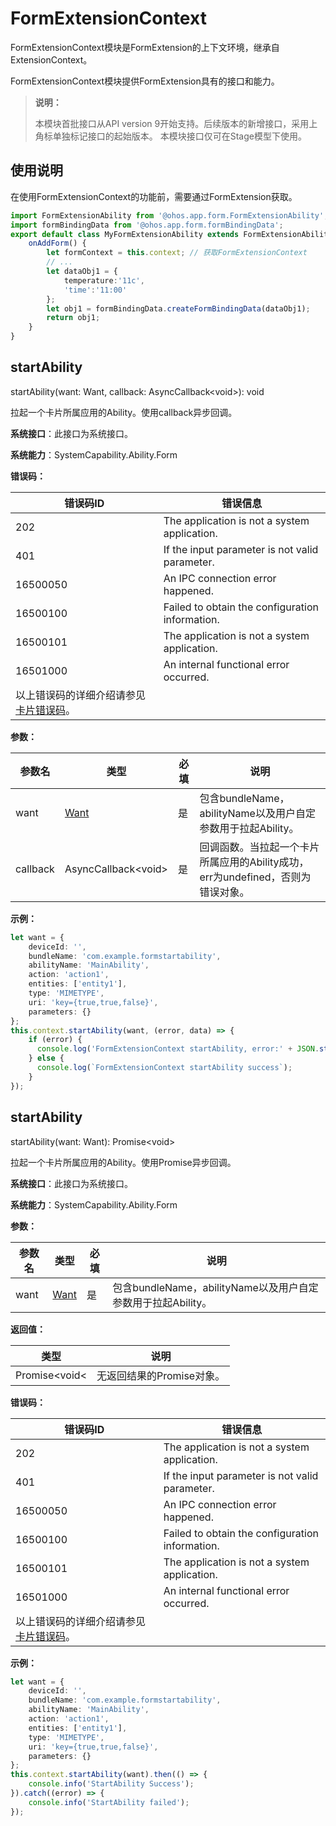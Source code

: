 # FormExtensionContext

FormExtensionContext模块是FormExtension的上下文环境，继承自ExtensionContext。

FormExtensionContext模块提供FormExtension具有的接口和能力。

> **说明：**
>
> 本模块首批接口从API version 9开始支持。后续版本的新增接口，采用上角标单独标记接口的起始版本。
> 本模块接口仅可在Stage模型下使用。

## 使用说明

在使用FormExtensionContext的功能前，需要通过FormExtension获取。

```ts
import FormExtensionAbility from '@ohos.app.form.FormExtensionAbility';
import formBindingData from '@ohos.app.form.formBindingData';
export default class MyFormExtensionAbility extends FormExtensionAbility {
    onAddForm() {
        let formContext = this.context; // 获取FormExtensionContext
        // ...
        let dataObj1 = {
            temperature:'11c',
            'time':'11:00'
        };
        let obj1 = formBindingData.createFormBindingData(dataObj1);
        return obj1;
    }
}
```

## startAbility

startAbility(want: Want, callback: AsyncCallback&lt;void&gt;): void

拉起一个卡片所属应用的Ability。使用callback异步回调。

**系统接口**：此接口为系统接口。

**系统能力**：SystemCapability.Ability.Form

**错误码：**

| 错误码ID | 错误信息 |
| -------- | -------- |
| 202 | The application is not a system application. |
| 401 | If the input parameter is not valid parameter. |
| 16500050 | An IPC connection error happened. |
| 16500100 | Failed to obtain the configuration information. |
| 16500101 | The application is not a system application. |
| 16501000 | An internal functional error occurred. |
|以上错误码的详细介绍请参见[卡片错误码](../errorcodes/errorcode-form.md)。||

**参数：**

| 参数名 |                类型               | 必填 |              说明               |
| ------| --------------------------------- | ---- | -------------------------------------- |
| want| [Want](js-apis-application-want.md) | 是  | 包含bundleName，abilityName以及用户自定参数用于拉起Ability。 |
| callback| AsyncCallback&lt;void&gt;       | 是  | 回调函数。当拉起一个卡片所属应用的Ability成功，err为undefined，否则为错误对象。 |

**示例：**

```ts
let want = {
    deviceId: '',
    bundleName: 'com.example.formstartability',
    abilityName: 'MainAbility',
    action: 'action1',
    entities: ['entity1'],
    type: 'MIMETYPE',
    uri: 'key={true,true,false}',
    parameters: {}
};
this.context.startAbility(want, (error, data) => {
    if (error) {
      console.log('FormExtensionContext startAbility, error:' + JSON.stringify(error));
    } else {
      console.log(`FormExtensionContext startAbility success`);
    }
});
```

## startAbility

startAbility(want: Want): Promise&lt;void&gt;

拉起一个卡片所属应用的Ability。使用Promise异步回调。

**系统接口**：此接口为系统接口。

**系统能力**：SystemCapability.Ability.Form

**参数：**

| 参数名 |                类型               | 必填 |              说明               |
| ------| --------------------------------- | ---- | -------------------------------------- |
| want| [Want](js-apis-application-want.md) | 是  | 包含bundleName，abilityName以及用户自定参数用于拉起Ability。 |

**返回值：**

| 类型          | 说明                                |
| ------------ | ---------------------------------- |
| Promise&lt;void&lt; | 无返回结果的Promise对象。 |

**错误码：**

| 错误码ID | 错误信息 |
| -------- | -------- |
| 202 | The application is not a system application. |
| 401 | If the input parameter is not valid parameter. |
| 16500050 | An IPC connection error happened. |
| 16500100 | Failed to obtain the configuration information. |
| 16500101 | The application is not a system application. |
| 16501000 | An internal functional error occurred. |
|以上错误码的详细介绍请参见[卡片错误码](../errorcodes/errorcode-form.md)。||

**示例：**

```ts
let want = {
    deviceId: '',
    bundleName: 'com.example.formstartability',
    abilityName: 'MainAbility',
    action: 'action1',
    entities: ['entity1'],
    type: 'MIMETYPE',
    uri: 'key={true,true,false}',
    parameters: {}
};
this.context.startAbility(want).then(() => {
    console.info('StartAbility Success');
}).catch((error) => {
    console.info('StartAbility failed');
});
```